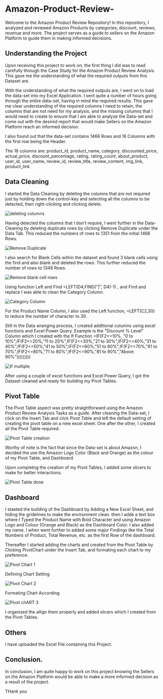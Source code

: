 # Amazon-Product-Review-
Welcome to the Amazon Product Review Repository! In this repository, I analyzed and reviewed Amazon Products by categories, discount, reviews, revenue and more. The project serves as a guide to sellers on the Amazon Platform to guide them in making informed decisions.

## Understanding the Project
Upon receiving this project to work on, the first thing I did was to read carefully through the Case Study for the Amazon Product Review Analysis. This gave me the understanding of what the required outputs from this Dataset are.

With the understanding of what the required outputs are, I went on to load the data-set into my Excel Application. I sent quite a number of hours going through the entire data-set, having in mind the required results. This gave me clear understanding of the required columns I need to retain, the columns that are not need for my analysis, and the missing columns that I would need to create to ensure that I am able to analyze the Data-set and come out with the desired report that would make Sellers on the Amazon Platform reach an informed decision.

I also found out that the data-set contains 1466 Rows and 16 Columns with the first row being the Header.

The 16 columns are: product_id, product_name, category, discounted_price, actual_price, discount_percentage, rating, rating_count, about_product, user_id, user_name, review_id, review_title, review_content, img_link, product_link

## Data Cleaning
I started the Data Cleaning by deleting the columns that are not required just by holding down the control-key and selecting all the columns to be delected, then right-clicking and clicking delete.

![deleting columns](https://github.com/user-attachments/assets/2393eb22-9294-478b-9f2a-a7fa60a433ed)

Having delected the columns that I don't require, I went further in the Data-Cleaning by deleting duplicate rows by clicking Remove Duplicate under the Data Tab. This reduced the numbers of rows to 1351 from the initial 1466 Rows.

![Remove Duplicate](https://github.com/user-attachments/assets/553701a5-10cf-4a82-87ea-ac3bb21e4e94)

I also search for Blank Cells within the dataset and found 3 blank cells using the find and also blank and deleted the rows. This further reduced the number of rows to 1348 Rows.

![Remove blank cell rows](https://github.com/user-attachments/assets/6aa9aa89-9598-42ca-98e9-0a093fc3c778)

Using function Left and Find =LEFT(D4,FIND("|", D4)-1) , and Find and replace I was able to clean the Category Column.

![Category Column](https://github.com/user-attachments/assets/126ef761-c056-49ef-b3a9-437d0a9bffb5)

For the Product Name Column, I also used the Left function, =LEFT(C2,30) to reduce the number of character to 30.

Still in the Data wranging process, I created additional columns using excel functions and Excel Power Query. Example is the "Discount % Level" Column which I created with the If Function =IF(F2<=10%, "0  to 10%",IF(F2<=20%,"11 to 20%",IF(F2<=30%,"21 to 30%",IF(F2<=40%,"31 to 40%",IF(F2<=50%,"41 to 50%",IF(F2<=60%,"51 to 60%",IF(F2<=70%,"61 to 70%",IF(F2<=80%,"71 to 80%",IF(F2<=90%,"81 to 90%","Above 90%")))))))))

![If multiple](https://github.com/user-attachments/assets/687c7ce7-680b-45f0-b049-b0b90ef1b61a)

After using a couple of excel functions and Excel Power Query, I got the Dataset cleaned and ready for building my Pivot Tables.

## Pivot Table
The Pivot Table aspect was pretty straightforward using the Amazon Product Review Analysis Tasks as a guide. 
After cleaning the Data-set, I click on the Insert Tab and click Pivot Table and left the default setting of creating the pivot table on a new excel sheet.
One after the other, I created all the Pivot Table required.

![Pivot Table creation](https://github.com/user-attachments/assets/a84a8e8b-99d0-481c-bc25-5db993da0a3f)

Worthy of note is the fact that since the Data-set is about Amazon, I decided the use the Amazon Logo Color (Black and Orange) as the colour of my Pivot Table, and Dashboard.

Upon completng the creation of my Pivot Tables, I added some slicers to make for better interactions.

![Pivot Table done](https://github.com/user-attachments/assets/8e6099aa-df9d-46c8-9329-e61c43050606)

## Dashboard
I staeted the building of the Dashboard by Adding a New Excel Sheet, and hiding the gridelines to make the environment clean. then I adde a text box where I Typed the Product Name with Bold Character and using Amazon Logo and Colour (Orange and Black) as the Dashboard Color. I also added my name. I when went further to added some major Findings like the Total Numbers of Product, Total Revenue, etc. as the first Row of the dashboard.

Thereafter I started adding the charts and created from the Pivot Table by Clicking PivotChart under the Insert Tab, and formating each chart to my preference. 

![Pivot Chart 1](https://github.com/user-attachments/assets/019cddde-de1d-4298-aa21-805f98d217a2)

Defining Chart Setting

![Pivot Chart 2](https://github.com/user-attachments/assets/b1027742-9869-40fc-818c-41d4e5da414f)

Formating Chart According

![Pivot chART 3](https://github.com/user-attachments/assets/13c2ce2b-81a9-48ab-8511-314f21823ea7)

I organized the allign them properly and added slicers which I created from the Pivot Tables.

## Others
I have uploaded the Excel File containing this Project.

## Conclusion.
In conclusion, I am quite happy to work on this project knowing the Sellers on the Amazon Platform would be able to make a more informed decision as a result of the project.

THank you
